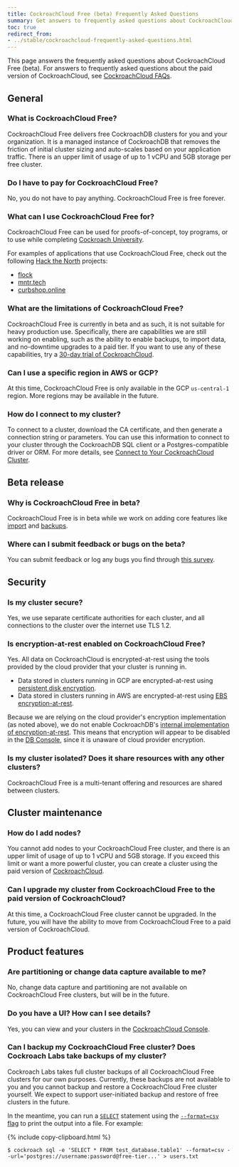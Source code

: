 ```yaml
---
title: CockroachCloud Free (beta) Frequently Asked Questions
summary: Get answers to frequently asked questions about CockroachCloud Free (beta)
toc: true
redirect_from:
- ../stable/cockroachcloud-frequently-asked-questions.html
---
```


This page answers the frequently asked questions about CockroachCloud Free (beta). For answers to frequently asked questions about the paid version of CockroachCloud, see [CockroachCloud FAQs](frequently-asked-questions.html).

## General

### What is CockroachCloud Free?

CockroachCloud Free delivers free CockroachDB clusters for you and your organization. It is a managed instance of CockroachDB that removes the friction of initial cluster sizing and auto-scales based on your application traffic. There is an upper limit of usage of up to 1 vCPU and 5GB storage per free cluster.

### Do I have to pay for CockroachCloud Free?

No, you do not have to pay anything. CockroachCloud Free is free forever.

### What can I use CockroachCloud Free for?

CockroachCloud Free can be used for proofs-of-concept, toy programs, or to use while completing [Cockroach University](https://www.cockroachlabs.com/cockroach-university/).

For examples of applications that use CockroachCloud Free, check out the following [Hack the North](https://hackthenorth.com/) projects:

- [flock](https://devpost.com/software/flock-figure-out-what-film-to-watch-with-friends)
- [mntr.tech](https://devpost.com/software/mntr-tech)
- [curbshop.online](https://devpost.com/software/curbshop-online)

### What are the limitations of CockroachCloud Free?

CockroachCloud Free is currently in beta and as such, it is not suitable for heavy production use. Specifically, there are capabilities we are still working on enabling, such as the ability to enable backups, to import data, and no-downtime upgrades to a paid tier. If you want to use any of these capabilities, try a [30-day trial of CockroachCloud](quickstart-trial-cluster.html).

### Can I use a specific region in AWS or GCP?

At this time, CockroachCloud Free is only available in the GCP `us-central-1` region. More regions may be available in the future.

### How do I connect to my cluster?

To connect to a cluster, download the CA certificate, and then generate a connection string or parameters. You can use this information to connect to your cluster through the CockroachDB SQL client or a Postgres-compatible driver or ORM. For more details, see [Connect to Your CockroachCloud Cluster](connect-to-your-cluster.html).

## Beta release

### Why is CockroachCloud Free in beta?

CockroachCloud Free is in beta while we work on adding core features like [import](../v20.2/import.html) and [backups](backups-page.html).

### Where can I submit feedback or bugs on the beta?

You can submit feedback or log any bugs you find through [this survey](https://cockroachlabs.typeform.com/to/gvCcF14q).

## Security

### Is my cluster secure?

Yes, we use separate certificate authorities for each cluster, and all connections to the cluster over the internet use TLS 1.2.

### Is encryption-at-rest enabled on CockroachCloud Free?

Yes. All data on CockroachCloud is encrypted-at-rest using the tools provided by the cloud provider that your cluster is running in.

- Data stored in clusters running in GCP are encrypted-at-rest using [persistent disk encryption](https://cloud.google.com/compute/docs/disks#pd_encryption).
- Data stored in clusters running in AWS are encrypted-at-rest using [EBS encryption-at-rest](https://docs.aws.amazon.com/AWSEC2/latest/UserGuide/EBSEncryption.html).

Because we are relying on the cloud provider's encryption implementation (as noted above), we do not enable CockroachDB's [internal implementation of encryption-at-rest](../v20.2/encryption.html#encryption-at-rest-enterprise). This means that encryption will appear to be disabled in the [DB Console](../v20.2/ui-overview.html), since it is unaware of cloud provider encryption.

### Is my cluster isolated? Does it share resources with any other clusters?

CockroachCloud Free is a multi-tenant offering and resources are shared between clusters.

## Cluster maintenance

### How do I add nodes?

You cannot add nodes to your CockroachCloud Free cluster, and there is an upper limit of usage of up to 1 vCPU and 5GB storage. If you exceed this limit or want a more powerful cluster, you can create a cluster using the paid version of [CockroachCloud](create-your-cluster.html).

### Can I upgrade my cluster from CockroachCloud Free to the paid version of CockroachCloud?

At this time, a CockroachCloud Free cluster cannot be upgraded. In the future, you will have the ability to move from CockroachCloud Free to a paid version of CockroachCloud.

## Product features

### Are partitioning or change data capture available to me?

No, change data capture and partitioning are not available on CockroachCloud Free clusters, but will be in the future.

### Do you have a UI? How can I see details?

Yes, you can view and your clusters in the [CockroachCloud Console](https://cockroachlabs.cloud/).

### Can I backup my CockroachCloud Free cluster? Does Cockroach Labs take backups of my cluster?

Cockroach Labs takes full cluster backups of all CockroachCloud Free clusters for our own purposes. Currently, these backups are not available to you and you cannot backup and restore a CockroachCloud Free cluster yourself. We expect to support user-initiated backup and restore of free clusters in the future.

In the meantime, you can run a [`SELECT`](../v20.2/select.html) statement using the [`--format=csv` flag](../v20.2/cockroach-sql.html#general) to print the output into a file. For example:

{% include copy-clipboard.html %}
~~~
$ cockroach sql -e 'SELECT * FROM test_database.table1' --format=csv --url='postgres://username:password@free-tier...' > users.txt
~~~
